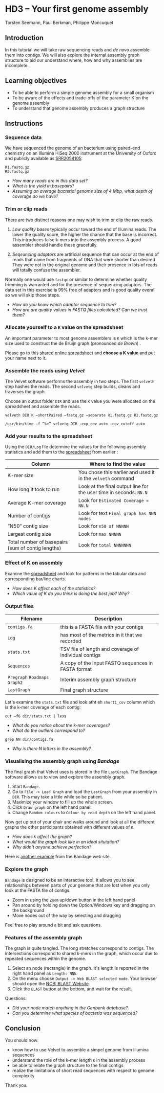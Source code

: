 # HD3 – Your first genome assembly

Torsten Seemann, Paul Berkman, Philippe Moncuquet

## Introduction

In this tutorial we will take raw sequencing reads and _de novo_ assemble them
into contigs. We will also explore the internal assembly graph structure to
aid our understand where, how and why assemblies are incomplete.

## Learning objectives

* To be able to perform a simple genome assembly for a small organism
* To be aware of the effects and trade-offs of the parameter K on the genome assembly
* To understand that genome assembly produces a graph structure

## Instructions

### Sequence data

We have sequenced the genome of an bacterium using paired-end chemistry on an Illumina HiSeq 2000 instrument at the University of Oxford and publicly available as [SRR2054105](http://www.ebi.ac.uk/ena/data/view/SRR2054105):
```
R1.fastq.gz
R2.fastq.gz
```
* _How many reads are in this data set?_
* _What is the yield in basepairs?_
* _Assuming an average bacterial genome size of 4 Mbp, what depth of coverage do we have?_

### Trim or clip reads

There are two distinct reasons one may wish to trim or clip the raw reads.

1. *Low quality bases* typically occur toward the end of Illumina reads. The lower the quality score, the higher the chance that the base is incorrect. This introduces false k-mers into the assembly process. A good assembler should handle these gracefully.

2. *Seqeuncing adaptors* are artificial sequence that can occur at the end of reads that came from fragments of DNA that were shorter than desired. They were not in the original genome and their presence in lots of reads will totally confuse the assembler.

Normally one would use `fastqc` or similar to determine whether quality trimming is warranted and for the presence of sequencing adaptors. The data set in this exercise is 99% free of adaptors and is good quality overall so we will skip those steps.

* _How do you know which adaptor sequence to trim?_
* _How are are quality values in FASTQ files calculated? Can we trust them?_

### Allocate yourself to a `K` value on the spreadsheet

An important parameter to most genome assemblers is `K` which is the k-mer size used to construct the de Bruijn graph (pronounced _de Brown_) .

Please go to this
[shared online spreadsheet](https://docs.google.com/spreadsheets/d/1iFbCCihawpY1LClsAB-OJ66lyeW7EsdJyaMo1HCetF8/edit?usp=sharing)
and **choose a K value** and put your name next to it.

### Assemble the reads using _Velvet_

The Velvet software performs the assembly in two steps. The first `velveth` step hashes the reads. The second `velvetg` step builds, cleans and traverses the graph.

Choose an output folder `DIR` and use the `K` value you were allocated on the spreadsheet and assemble the reads.

```
velveth DIR K –shortPaired –fastq.gz –separate R1.fastq.gz R2.fastq.gz
```

```
/usr/bin/time –f “%e” velvetg DIR -exp_cov auto –cov_cutoff auto
```

### Add your results to the spreadsheet

Using the `DIR/Log` file determine the values for the following assembly statistics and add them to the [spreadsheet](https://docs.google.com/spreadsheets/d/1iFbCCihawpY1LClsAB-OJ66lyeW7EsdJyaMo1HCetF8/edit?usp=sharing) from earlier :

Column | Where to find the value
-------|------------------------
K-mer size | You chose this earlier and used it in the `velveth` command
How long it took to run |	Look at the final output line for the user time in seconds: `NN.N`
Average K-mer coverage |	Look for `Estimated Coverage = NN.N`
Number of contigs |	Look for text `Final graph has NNN nodes`
“N50” contig size |	Look for `n50 of NNNNN`
Largest contig size | Look for `max NNNNN`
Total number of basepairs (sum of contig lengths) | Look for `total NNNNNNN`

### Effect of K on assembly

Examine the [spreadsheet](https://docs.google.com/spreadsheets/d/1iFbCCihawpY1LClsAB-OJ66lyeW7EsdJyaMo1HCetF8/edit?usp=sharing)
and look for patterns in the tabular data and corresponding bar/line charts.

* _How does K affect each of the statistics?_
* _Which value of K do you think is doing the best job? Why?_


### Output files

Filename | Description
---------|------------
`contigs.fa` |this is a FASTA file with your contigs
`Log` | has most of the metrics in it that we recorded
`stats.txt` |	TSV file of length and coverage of individual contigs
`Sequences` |	A copy of the input FASTQ sequences in FASTA format
`Pregraph` `Roadmaps` `Graph2` | Interim assembly graph structure
`LastGraph` |	Final graph structure

Let's examine the `stats.txt` file and look atht eh `short1_cov` column which is the k-mer coverage of each contig:

```
cut –f6 dir/stats.txt | less
```

* _What do you notice about the k-mer coverages?_
* _What do the outliers correspond to?_

```
grep NN dir/contigs.fa
```
* _Why is there N letters in the assembly?_

### Visualising the assembly graph using _Bandage_

The final graph that Velvet uses is stored in the file `LastGraph`. The Bandage software allows us to view and explore the assembly graph.

1. Start `Bandage`.
2. Go to `File -> Load Graph` and load the `LastGraph` from your assembly in `DIR`. This may take a little while so be patient.
3. Maximize your window to fill up the whole screen.
4. Click `Draw graph` on the left hand panel.
5. Change `Random colours` to `Colour by read depth` on the left hand panel.

Now get up out of your chair and walks around and look at all the different graphs the other participants obtained with different values of `K`.

* _How does `K` affect the graph?_
* _What would the graph look like in an ideal situtation?_
* _Why didn't anyone achieve perfection?_

Here is [another example](https://github.com/rrwick/Bandage/wiki/Effect-of-kmer-size) from the Bandage web site.

### Explore the graph

`Bandage` is designed to be an interactive tool. It allows you to see relationships between parts of your genome that are lost when you only look at the FASTA file of contigs.

* Zoom in using the `Zoom` up/down button in the left hand panel
* Pan around by holding down the Option/Windows key and dragging on the background
* Move nodes out of the way by selecting and dragging

Feel free to play around a bit and ask questions.

### Features of the assembly graph

The graph is quite tangled. The long stretches correspond to contigs. The intersections correspond to shared k-mers in the graph, which occur due to repeated sequences within the genome.

1. Select an node (rectangle) in the graph. It's length is reported in the right hand panel as `Length: NNN`.
2. On the menu choose `Output -> Web BLAST selected node`. Your browser should open the
[NCBI BLAST Website](http://blast.ncbi.nlm.nih.gov/Blast.cgi?PROGRAM=blastn&PAGE_TYPE=BlastSearch&LINK_LOC=blasthome).
3. Click the `BLAST` button at the bottom, and wait for the result.

Questions:
* _Did your node match anything in the Genbank database?_
* _Can you determine what species of bacteria was sequenced?_

## Conclusion

You should now:
* know how to use Velvet to assemble a simpel genome from Illumina sequences
* understand the role of the k-mer length `K` in the assembly process
* be able to relate the graph structure to the final contigs
* realize the limitations of short read sequences with respect to genome complexity

Thank you.
